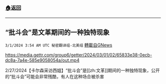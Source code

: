 ###  [:house:返回](README.md)
---


## “批斗会”是文革期间的一种独特现象
`3/1/2024 3:54 AM UTC 秘密翻译组-北美组` [轉載自GNews](https://gnews.org/articles/2355033)


https://media.gettr.com/group6/getter/2024/03/01/02/65833e38-0ecb-dc8a-7a4e-585e9058054a/out.mp4


2/27/2024【卡尔森采访西姐】“批斗会”是[[zh:文革]]期间的一种独特现象，公开的“批斗会”可能会非常残酷，有人在这种场合被杀害
